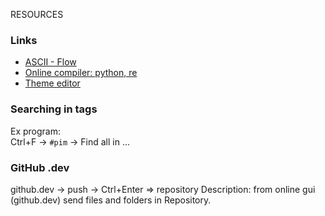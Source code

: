 RESOURCES

### Links

+   [ASCII - Flow ](https://asciiflow.com/#/)           
+   [Online compiler: python, re](https://www.learnpython.org/en/Regular_Expressions)      
+   [Theme editor](https://tmtheme-editor.herokuapp.com/#!/editor/theme/Monokai)        

### Searching in tags   

Ex program:   
Ctrl+F -> `#pim` -> Find all in ...  


### GitHub .dev
github.dev -> push -> Ctrl+Enter => repository
Description: from online gui (github.dev) send files and folders in Repository.
